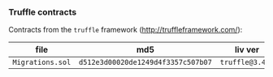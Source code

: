 ### Truffle contracts
Contracts from the `truffle` framework (http://truffleframework.com/):

file | md5 | liv ver
--- | --- | ---
`Migrations.sol` | `d512e3d00020de1249d4f3357c507b07` | `truffle@3.4.9` 
